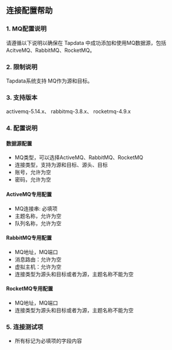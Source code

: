 ## **连接配置帮助**
### **1. MQ配置说明**
请遵循以下说明以确保在 Tapdata 中成功添加和使用MQ数据源，包括AcitveMQ、RabbitMQ、RocketMQ。

### **2. 限制说明**
Tapdata系统支持 MQ作为源和目标。

### **3. 支持版本**
activemq-5.14.x、 rabbitmq-3.8.x、 rocketmq-4.9.x

### **4. 配置说明**
#### **数据源配置**<br>
- MQ类型，可以选择ActiveMQ、RabbitMQ、RocketMQ
- 连接类型，支持为源和目标、源头、目标
- 账号，允许为空
- 密码，允许为空

#### **ActiveMQ专用配置**<br>
- MQ连接串: 必填项
- 主题名称，允许为空
- 队列名称，允许为空
#### **RabbitMQ专用配置**<br>
- MQ地址，MQ端口
- 消息路由：允许为空
- 虚拟主机：允许为空
- 连接类型为源头和目标或者为源，主题名称不能为空

#### **RocketMQ专用配置**<br>
- MQ地址，MQ端口
- 连接类型为源头和目标或者为源，主题名称不能为空

### **5. 连接测试项**
- 所有标记为必填项的字段内容
